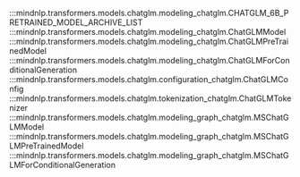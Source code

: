 :::mindnlp.transformers.models.chatglm.modeling_chatglm.CHATGLM_6B_PRETRAINED_MODEL_ARCHIVE_LIST
:::mindnlp.transformers.models.chatglm.modeling_chatglm.ChatGLMModel
:::mindnlp.transformers.models.chatglm.modeling_chatglm.ChatGLMPreTrainedModel
:::mindnlp.transformers.models.chatglm.modeling_chatglm.ChatGLMForConditionalGeneration
:::mindnlp.transformers.models.chatglm.configuration_chatglm.ChatGLMConfig
:::mindnlp.transformers.models.chatglm.tokenization_chatglm.ChatGLMTokenizer
:::mindnlp.transformers.models.chatglm.modeling_graph_chatglm.MSChatGLMModel
:::mindnlp.transformers.models.chatglm.modeling_graph_chatglm.MSChatGLMPreTrainedModel
:::mindnlp.transformers.models.chatglm.modeling_graph_chatglm.MSChatGLMForConditionalGeneration